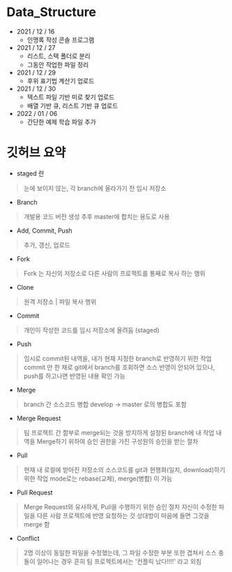 # Data_Structure
- 2021 / 12 / 16
    - 인명록 작성 콘솔 프로그램
- 2021 / 12 / 27
    - 리스트, 스택 폴더로 분리
    - 그동안 작업한 파일 정리
- 2021 / 12 / 29
    - 후위 표기법 계산기 업로드
- 2021 / 12 / 30
    - 텍스트 파일 기반 미로 찾기 업로드
    - 배열 기반 큐, 리스트 기반 큐 업로드
- 2022 / 01 / 06
    - 간단한 예제 학습 파일 추가

# 깃허브 요약

- staged 란
> 눈에 보이지 않는, 각 branch에 올라가기 전 임시 저장소

- Branch
> 개발용 코드 버전 생성
> 추후 master에 합치는 용도로 사용

- Add, Commit, Push
> 추가, 갱신, 업로드

- Fork
> Fork 는 자신의 저장소로 다른 사람의 프로젝트를 통째로 복사 하는 행위

- Clone
> 원격 저장소 | 파일 복사 행위

- Commit
> 개인이 작성한 코드를 임시 저장소에 올려둠 (staged)

- Push
> 임시로 commit된 내역을, 내가 현재 지정한 branch로 반영하기 위한 작업
> commit 만 한 채로 git에서 branch를 조회하면 소스 반영이 안되어 있으나, push를 하고나면 반영된 내용 확인 가능

- Merge
> branch 간 소스코드 병합
> develop -> master 로의 병합도 포함

- Merge Request
> 팀 프로젝트 간 함부로 merge되는 것을 방지하게 설정된 branch에 내 작업 내역을 Merge하기 위하여 승인 권한을 가진 구성원의 승인을 받는 절차

- Pull
> 현재 내 로컬에 받아진 저장소의 소스코드를 git과 현행화(일치, download)하기 위한 작업
> mode로는 rebase(교체), merge(병합) 이 가능

- Pull Request
> Merge Request와 유사하게, Pull을 수행하기 위한 승인 절차
> 자신이 수정한 파일을 다른 사람 프로젝트에 반영 요청하는 것
> 상대방이 마음에 들면 그것을 merge 함

- Conflict
> 2명 이상이 동일한 파일을 수정했는데, 그 파일 수정한 부분 또한 겹쳐서 소스 충돌이 일어나는 경우
> 흔히 팀 프로젝트에서는 '컨플릭 났다!!!!' 라고 외침